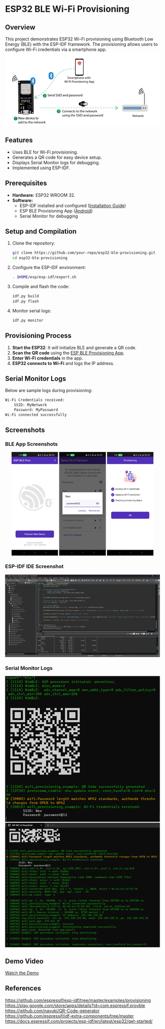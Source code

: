 # ESP32 BLE Wi-Fi Provisioning

## Overview
This project demonstrates ESP32 Wi-Fi provisioning using Bluetooth Low Energy (BLE) with the ESP-IDF framework. The provisioning allows users to configure Wi-Fi credentials via a smartphone app.
![process](media/red.png)

## Features
- Uses BLE for Wi-Fi provisioning.
- Generates a QR code for easy device setup.
- Displays Serial Monitor logs for debugging.
- Implemented using ESP-IDF.

## Prerequisites
- **Hardware:** ESP32 WROOM 32.
- **Software:**
  - ESP-IDF installed and configured ([Installation Guide](https://docs.espressif.com/projects/esp-idf/en/latest/esp32/get-started/))
  - ESP BLE Provisioning App ([Android](https://play.google.com/store/apps/details?id=com.espressif.provble))
  - Serial Monitor for debugging

## Setup and Compilation
1. Clone the repository:
   ```sh
   git clone https://github.com/your-repo/esp32-ble-provisioning.git
   cd esp32-ble-provisioning
   ```
2. Configure the ESP-IDF environment:
   ```sh
   . $HOME/esp/esp-idf/export.sh
   ```
3. Compile and flash the code:
   ```sh
   idf.py build
   idf.py flash
   ```
4. Monitor serial logs:
   ```sh
   idf.py monitor
   ```

## Provisioning Process
1. **Start the ESP32**: It will initialize BLE and generate a QR code.
2. **Scan the QR code** using the [ESP BLE Provisioning App](https://play.google.com/store/apps/details?id=com.espressif.provble).
3. **Enter Wi-Fi credentials** in the app.
4. **ESP32 connects to Wi-Fi** and logs the IP address.

## Serial Monitor Logs
Below are sample logs during provisioning:
```
Wi-Fi Credentials received:
    SSID: MyNetwork
    Password: MyPassword
Wi-Fi connected successfully
```

## Screenshots
### BLE App Screenshots
<p align="center">
  <img src="media/ble1.jpg" width="30%">
  <img src="media/ble2.jpg" width="30%">
  <img src="media/ble3.jpg" width="30%">
</p>

### ESP-IDF IDE Screenshot
![ESP-IDF](media/espide.png)

### Serial Monitor Logs
![Serial Monitor 1](media/sm1.png) ![Serial Monitor 2](media/sm2.png)

## Demo Video
[Watch the Demo](https://github.com/user-attachments/assets/fc5e7426-9a40-47e9-bb46-c8cebd9b76ec)

## References
https://github.com/espressif/esp-idf/tree/master/examples/provisioning
https://play.google.com/store/apps/details?id=com.espressif.provble
https://github.com/nayuki/QR-Code-generator
https://github.com/espressif/idf-extra-components/tree/master
https://docs.espressif.com/projects/esp-idf/en/latest/esp32/get-started/



